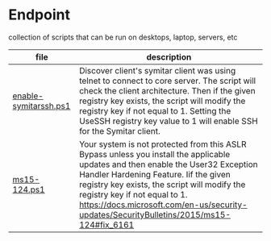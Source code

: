 # Endpoint
collection of scripts that can be run on desktops, laptop, servers, etc

| file | description |
|---|---|
|[enable-symitarssh.ps1](enable-symitarssh.ps1)| Discover client's symitar client was using telnet to connect to core server. The script will check the client architecture. Then if the given registry key exists, the script will modify the registry key if not equal to 1. Setting the UseSSH registry key value to 1 will enable SSH for the Symitar client.|
|[ms15-124.ps1](ms15-124.ps1)| Your system is not protected from this ASLR Bypass unless you install the applicable updates and then enable the User32 Exception Handler Hardening Feature. Iif the given registry key exists, the script will modify the registry key if not equal to 1. https://docs.microsoft.com/en-us/security-updates/SecurityBulletins/2015/ms15-124#fix_6161|
